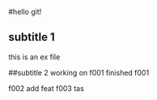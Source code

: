 #hello git!
## subtitle 1
this is an ex file

##subtitle 2
working on f001
finished f001


f002
add feat
f003
tas




